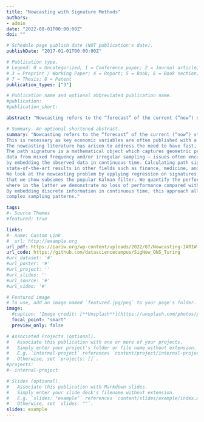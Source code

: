```yaml
---
title: "Nowcasting with Signature Methods"
authors:
- admin
date: "2022-08-01T00:00:00Z"
doi: ""

# Schedule page publish date (NOT publication's date).
publishDate: "2017-01-01T00:00:00Z"

# Publication type.
# Legend: 0 = Uncategorized; 1 = Conference paper; 2 = Journal article;
# 3 = Preprint / Working Paper; 4 = Report; 5 = Book; 6 = Book section;
# 7 = Thesis; 8 = Patent
publication_types: ["3"]

# Publication name and optional abbreviated publication name.
#publication: 
#publication_short:

abstract: "Nowcasting refers to the “forecast” of the current (“now”) state of the econ- omy. This is necessary as key economic variables are often published with a significant delay of over a month. The nowcasting literature has arisen to address the need to have fast, reliable estimates of delayed economic indica- tors. The path signature is a mathematical object which captures geometric properties of sequential data; it naturally handles missing data from mixed frequency and/or irregular sampling – issues often encountered when merg- ing multiple data sources – by embedding the observed data in continuous time. Calculating path signatures and using them as features in models have achieved state-of-the-art results in other fields such as finance, medicine, and cyber security. We look at the nowcasting problem by applying regression on signatures, a simple linear model on these nonlinear objects that we show subsumes the popular Kalman filter. We quantify the performance via a simulation exercise and application to US GDP growth, where in the latter we demonstrate no loss of performance compared with the dynamic factor model. By embedding discrete information in continuous time, this approach allows greater flexibility for future applications on data with complex sam- pling patterns."

# Summary. An optional shortened abstract.
summary: "Nowcasting refers to the “forecast” of the current (“now”) state of the economy. 
This is necessary as key economic variables are often published with a significant delay of over a month. 
The nowcasting literature has arisen to address the need to have fast, reliable estimates of delayed economic indicators. 
The path signature is a mathematical object which captures geometric properties of sequential data; it naturally handles missing 
data from mixed frequency and/or irregular sampling – issues often encountered when merging multiple data sources – 
by embedding the observed data in continuous time. Calculating path signatures and using them as features in models have achieved 
state-of-the-art results in other fields such as finance, medicine, and cyber security. 
We look at the nowcasting problem by applying regression on signatures, a simple linear model on these nonlinear objects 
that we show subsumes the popular Kalman filter. We quantify the performance via a simulation exercise and application to US GDP growth,
where in the latter we demonstrate no loss of performance compared with the dynamic factor model. 
By embedding discrete information in continuous time, this approach allows greater flexibility for future applications on data with 
complex sampling patterns."

tags:
#- Source Themes
#featured: true

links:
#- name: Custom Link
#  url: http://example.org
url_pdf: https://iariw.org/wp-content/uploads/2022/07/Nowcasting-IARIW-2022.pdf
url_code: https://github.com/datasciencecampus/SigNow_ONS_Turing
#url_dataset: '#'
#url_poster: '#'
#url_project: ''
#url_slides: ''
#url_source: '#'
#url_video: '#'

# Featured image
# To use, add an image named `featured.jpg/png` to your page's folder. 
image:
  #caption: 'Image credit: [**Unsplash**](https://unsplash.com/photos/pLCdAaMFLTE)'
  focal_point: "smart"
  preview_only: false

# Associated Projects (optional).
#   Associate this publication with one or more of your projects.
#   Simply enter your project's folder or file name without extension.
#   E.g. `internal-project` references `content/project/internal-project/index.md`.
#   Otherwise, set `projects: []`.
#projects:
#- internal-project

# Slides (optional).
#   Associate this publication with Markdown slides.
#   Simply enter your slide deck's filename without extension.
#   E.g. `slides: "example"` references `content/slides/example/index.md`.
#   Otherwise, set `slides: ""`.
slides: example
---
```




